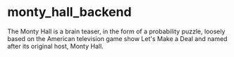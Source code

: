 # monty_hall_backend
The Monty Hall is a brain teaser, in the form of a probability puzzle, loosely based on the American television game show Let's Make a Deal and named after its original host, Monty Hall.
